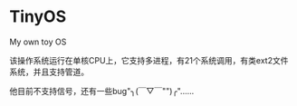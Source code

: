 TinyOS
======

My own toy OS

该操作系统运行在单核CPU上，它支持多进程，有21个系统调用，有类ext2文件系统，并且支持管道。

他目前不支持信号，还有一些bug"╮(￣▽￣"")╭"......
